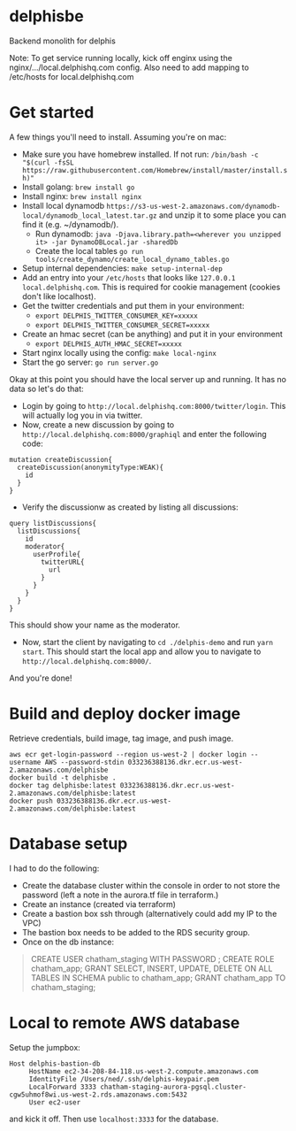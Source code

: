 # delphisbe
Backend monolith for delphis

Note: To get service running locally, kick off enginx using the nginx/.../local.delphishq.com config. Also need to add mapping to /etc/hosts for local.delphishq.com

# Get started
A few things you'll need to install. Assuming you're on mac:
* Make sure you have homebrew installed. If not run: `/bin/bash -c "$(curl -fsSL https://raw.githubusercontent.com/Homebrew/install/master/install.sh)"`
* Install golang: `brew install go`
* Install nginx: `brew install nginx`
* Install local dynamodb `https://s3-us-west-2.amazonaws.com/dynamodb-local/dynamodb_local_latest.tar.gz` and unzip it to some place you can find it (e.g. ~/dynamodb/).
  * Run dynamodb: `java -Djava.library.path=<wherever you unzipped it> -jar DynamoDBLocal.jar -sharedDb`
  * Create the local tables `go run tools/create_dynamo/create_local_dynamo_tables.go`
* Setup internal dependencies: `make setup-internal-dep`
* Add an entry into your `/etc/hosts` that looks like `127.0.0.1	local.delphishq.com`. This is required for cookie management (cookies don't like localhost).
* Get the twitter credentials and put them in your environment:
    * `export DELPHIS_TWITTER_CONSUMER_KEY=xxxxx`
    * `export DELPHIS_TWITTER_CONSUMER_SECRET=xxxxx`
* Create an hmac secret (can be anything) and put it in your environment
    * `export DELPHIS_AUTH_HMAC_SECRET=xxxxx`
* Start nginx locally using the config: `make local-nginx`
* Start the go server: `go run server.go`

Okay at this point you should have the local server up and running. It has no data so let's do that:
* Login by going to `http://local.delphishq.com:8000/twitter/login`. This will actually log you in via twitter.
* Now, create a new discussion by going to `http://local.delphishq.com:8000/graphiql` and enter the following code:
```
mutation createDiscussion{
  createDiscussion(anonymityType:WEAK){
    id
  }
}
```
* Verify the discussionw as created by listing all discussions:
```
query listDiscussions{
  listDiscussions{
    id
    moderator{
      userProfile{
        twitterURL{
          url
        }
      }
    }
  }
}
```
This should show your name as the moderator.
* Now, start the client by navigating to `cd ./delphis-demo` and run `yarn start`. This should start the local app and allow you to navigate to `http://local.delphishq.com:8000/`.

And you're done!

# Build and deploy docker image
Retrieve credentials, build image, tag image, and push image.

```
aws ecr get-login-password --region us-west-2 | docker login --username AWS --password-stdin 033236388136.dkr.ecr.us-west-2.amazonaws.com/delphisbe
docker build -t delphisbe .
docker tag delphisbe:latest 033236388136.dkr.ecr.us-west-2.amazonaws.com/delphisbe:latest
docker push 033236388136.dkr.ecr.us-west-2.amazonaws.com/delphisbe:latest
```

# Database setup
I had to do the following:
* Create the database cluster within the console in order to not store the password (left a note in the aurora.tf file in terraform.)
* Create an instance (created via terraform)
* Create a bastion box ssh through (alternatively could add my IP to the VPC)
* The bastion box needs to be added to the RDS security group.
* Once on the db instance:
> CREATE USER chatham_staging WITH PASSWORD <REDACTED>;
> CREATE ROLE chatham_app;
> GRANT SELECT, INSERT, UPDATE, DELETE ON ALL TABLES IN SCHEMA public to chatham_app;
> GRANT chatham_app TO chatham_staging;

# Local to remote AWS database
Setup the jumpbox:
```
Host delphis-bastion-db
     HostName ec2-34-208-84-118.us-west-2.compute.amazonaws.com
     IdentityFile /Users/ned/.ssh/delphis-keypair.pem
     LocalForward 3333 chatham-staging-aurora-pgsql.cluster-cgw5uhmof8wi.us-west-2.rds.amazonaws.com:5432
     User ec2-user
```
and kick it off. Then use `localhost:3333` for the database.